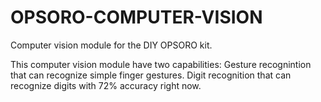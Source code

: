 # OPSORO-COMPUTER-VISION
Computer vision module for the DIY OPSORO kit. 

This computer vision module have two capabilities: Gesture recognintion that can recognize simple finger gestures. Digit recognition that can recognize digits with 72% accuracy right now.
